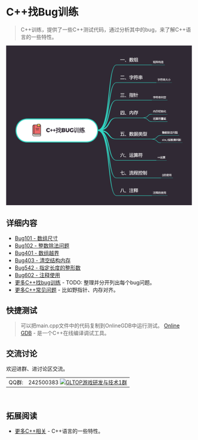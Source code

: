 # C++找Bug训练
> C++训练，提供了一些C++测试代码，通过分析其中的bug，来了解C++语言的一些特性。

![概要](./exports/C++找Bug训练.png?raw=true)

## 详细内容
* [Bug101 - 数组尺寸](./mds/bugs/bug101.md)
* [Bug102 - 整数除法问题](./mds/bugs/bug102.md)
* [Bug401 - 数组越界](./mds/bugs/bug102.md)
* [Bug403 - 清空结构内存](./mds/bugs/bug403.md)
* [Bug542 - 指定长度的整形数](./mds/bugs/bug542.md)
* [Bug602 - 注释使用](./mds/bugs/bug602.md)
* [更多C++找bug训练](https://github.com/gonglei007/cpp-bugs-killer/blob/main/mds/C++找bug训练.md) - TODO: 整理并分开列出每个bug问题。
* [更多C++常见问题](https://github.com/gonglei007/cpp-bugs-killer/blob/main/mds/C++常见问题.md) - 比如野指针、内存对齐。

## 快捷测试
> 可以把main.cpp文件中的代码复制到OnlineGDB中运行测试。
> [Online GDB](https://www.onlinegdb.com/online_c++_compiler) - 是一个C++在线编译调试工具。

## 交流讨论
欢迎进群、进讨论区交流。

|  |  |
| --- | -------- |
| QQ群: | 242500383 [![GLTOP游戏研发与技术1群](https://pub.idqqimg.com/wpa/images/group.png)](https://qm.qq.com/cgi-bin/qm/qr?k=fy4Z65nE-5Jd1ay8FkJpDc9iPJyW3d38&jump_from=webapi) |

<br/>

## 拓展阅读
* [更多C++相关](https://github.com/gonglei007/GameDevMind/blob/main/mds/1.1.2.C++语言.md) - C++语言的一些特性。
